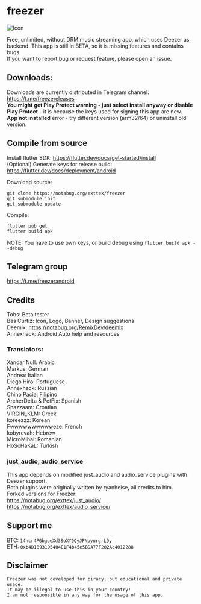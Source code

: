 # freezer

![Icon](https://notabug.org/exttex/freezer/raw/master/android/app/src/main/res/mipmap-hdpi/ic_launcher.png)

Free, unlimited, without DRM music streaming app, which uses Deezer as backend.
This app is still in BETA, so it is missing features and contains bugs.  
If you want to report bug or request feature, please open an issue.  

## Downloads:
Downloads are currently distributed in Telegram channel: https://t.me/freezereleases  
**You might get Play Protect warning - just select install anyway or disable Play Protect**  - it is because the keys used for signing this app are new.  
**App not installed** error - try different version (arm32/64) or uninstall old version.  

## Compile from source

Install flutter SDK: https://flutter.dev/docs/get-started/install  
(Optional) Generate keys for release build: https://flutter.dev/docs/deployment/android  

Download source:
```
git clone https://notabug.org/exttex/freezer
git submodule init 
git submodule update
```

Compile:  
```
flutter pub get
flutter build apk
```  
NOTE: You have to use own keys, or build debug using `flutter build apk --debug`

## Telegram group
https://t.me/freezerandroid

## Credits
Tobs: Beta tester  
Bas Curtiz: Icon, Logo, Banner, Design suggestions  
Deemix: https://notabug.org/RemixDev/deemix  
Annexhack: Android Auto help and resources  

### Translators:
Xandar Null: Arabic  
Markus: German  
Andrea: Italian  
Diego Hiro: Portuguese  
Annexhack: Russian  
Chino Pacia: Filipino  
ArcherDelta & PetFix: Spanish  
Shazzaam: Croatian  
VIRGIN_KLM: Greek  
koreezzz: Korean    
Fwwwwwwwwwweze: French    
kobyrevah: Hebrew   
MicroMihai: Romanian  
HoScHaKaL: Turkish  

### just_audio, audio_service
This app depends on modified just_audio and audio_service plugins with Deezer support.  
Both plugins were originally written by ryanheise, all credits to him.    
Forked versions for Freezer:  
https://notabug.org/exttex/just_audio/  
https://notabug.org/exttex/audio_service/  


## Support me
BTC: `14hcr4PGbgqeXd3SoXY9QyJFNpyurgrL9y`  
ETH: `0xb4D1893195404E1F4b45e5BDA77F202Ac4012288`  


## Disclaimer
```
Freezer was not developed for piracy, but educational and private usage.
It may be illegal to use this in your country!
I am not responsible in any way for the usage of this app.
```